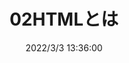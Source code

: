 ---
title: "02HTMLとは"
date: "2022/3/3 13:36:00"
category: "over-the-fence"
topics: []
published: false
---